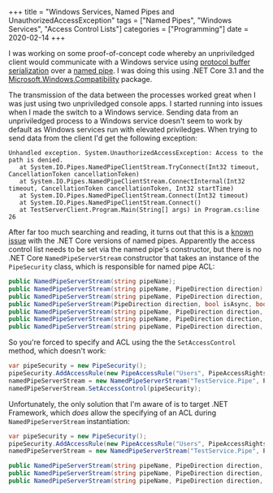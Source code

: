 +++
title = "Windows Services, Named Pipes and UnauthorizedAccessException"
tags = ["Named Pipes", "Windows Services", "Access Control Lists"]
categories = ["Programming"]
date = 2020-02-14
+++

I was working on some proof-of-concept code whereby an unpriviledged client would communicate with a Windows service using [protocol buffer serialization](https://github.com/protobuf-net/protobuf-net) over a [named pipe](https://docs.microsoft.com/en-us/dotnet/standard/io/how-to-use-named-pipes-for-network-interprocess-communication). I was doing this using .NET Core 3.1 and the [Microsoft.Windows.Compatibility](https://www.nuget.org/packages/Microsoft.Windows.Compatibility/) package.

The transmission of the data between the processes worked great when I was just using two unpriviledged console apps. I started running into issues when I made the switch to a Windows service. Sending data from an unpriviledged process to a Windows service doesn't seem to work by default as Windows services run with elevated priviledges. When trying to send data from the client I'd get the following exception:

```
Unhandled exception. System.UnauthorizedAccessException: Access to the path is denied.
   at System.IO.Pipes.NamedPipeClientStream.TryConnect(Int32 timeout, CancellationToken cancellationToken)
   at System.IO.Pipes.NamedPipeClientStream.ConnectInternal(Int32 timeout, CancellationToken cancellationToken, Int32 startTime)
   at System.IO.Pipes.NamedPipeClientStream.Connect(Int32 timeout)
   at System.IO.Pipes.NamedPipeClientStream.Connect()
   at TestServerClient.Program.Main(String[] args) in Program.cs:line 26
```

After far too much searching and reading, it turns out that this is a [known issue](https://github.com/dotnet/runtime/issues/26869) with the .NET Core versions of named pipes. Apparently the access control list needs to be set via the named pipe's constructor, but there is no .NET Core `NamedPipeServerStream` constructor that takes an instance of the `PipeSecurity` class, which is responsible for named pipe ACL:

```cs
public NamedPipeServerStream(string pipeName);
public NamedPipeServerStream(string pipeName, PipeDirection direction);
public NamedPipeServerStream(string pipeName, PipeDirection direction, int maxNumberOfServerInstances);
public NamedPipeServerStream(PipeDirection direction, bool isAsync, bool isConnected, SafePipeHandle safePipeHandle);
public NamedPipeServerStream(string pipeName, PipeDirection direction, int maxNumberOfServerInstances, PipeTransmissionMode transmissionMode);
public NamedPipeServerStream(string pipeName, PipeDirection direction, int maxNumberOfServerInstances, PipeTransmissionMode transmissionMode, PipeOptions options);
public NamedPipeServerStream(string pipeName, PipeDirection direction, int maxNumberOfServerInstances, PipeTransmissionMode transmissionMode, PipeOptions options, int inBufferSize, int outBufferSize);
```

So you're forced to specify and ACL using the the `SetAccessControl` method, which doesn't work:

```cs
var pipeSecurity = new PipeSecurity();
pipeSecurity.AddAccessRule(new PipeAccessRule("Users", PipeAccessRights.ReadWrite, AccessControlType.Allow));
namedPipeServerStream = new NamedPipeServerStream("TestService.Pipe", PipeDirection.InOut);
namedPipeServerStream.SetAccessControl(pipeSecurity);
```

Unfortunately, the only solution that I'm aware of is to target .NET Framework, which _does_ allow the specifying of an ACL during `NamedPipeServerStream` instantiation:

```cs
var pipeSecurity = new PipeSecurity();
pipeSecurity.AddAccessRule(new PipeAccessRule("Users", PipeAccessRights.ReadWrite, AccessControlType.Allow));
namedPipeServerStream = new NamedPipeServerStream("TestService.Pipe", PipeDirection.InOut, 1, PipeTransmissionMode.Message, PipeOptions.None, 4096, 4096, pipeSecurity);
```

```cs
public NamedPipeServerStream(string pipeName, PipeDirection direction, int maxNumberOfServerInstances, PipeTransmissionMode transmissionMode, PipeOptions options, int inBufferSize, int outBufferSize, PipeSecurity pipeSecurity);
public NamedPipeServerStream(string pipeName, PipeDirection direction, int maxNumberOfServerInstances, PipeTransmissionMode transmissionMode, PipeOptions options, int inBufferSize, int outBufferSize, PipeSecurity pipeSecurity, HandleInheritability inheritability);
public NamedPipeServerStream(string pipeName, PipeDirection direction, int maxNumberOfServerInstances, PipeTransmissionMode transmissionMode, PipeOptions options, int inBufferSize, int outBufferSize, PipeSecurity pipeSecurity, HandleInheritability inheritability, PipeAccessRights additionalAccessRights);
```
